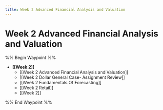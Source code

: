 ```yaml
---
title: Week 2 Advanced Financial Analysis and Valuation
---
```


# Week 2 Advanced Financial Analysis and Valuation

%% Begin Waypoint %%

- **[[Week 2]]**
	- [[Week 2 Advanced Financial Analysis and Valuation]]
	- [[Week 2 Dollar General Case- Assignment Review]]
	- [[Week 2 Fundamentals Of Forecasting]]
	- [[Week 2 Retail]]
	- [[Week 2]]

%% End Waypoint %%